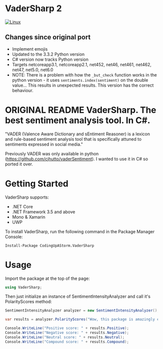 # VaderSharp 2
[![Linux](https://github.com/BobLd/vadersharp/actions/workflows/dotnet-linux.yml/badge.svg)](https://github.com/BobLd/vadersharp/actions/workflows/dotnet-linux.yml)
## Changes since original port
- Implement emojis
- Updated to the 3.3.2 Python version
- C# version now tracks Python version
- Targets netcoreapp3.1, netcoreapp2.1, net452, net46, net461, net462, net47, net5.0, net6.0
- NOTE: There is a problem with how the `_but_check` function works in the python version - it uses `sentiments.index(sentiment)` on the double value... This results in unexpected results. This version has the correct behaviour.

# ORIGINAL README VaderSharp. The best sentiment analysis tool. In C#.

"VADER (Valence Aware Dictionary and sEntiment Reasoner) is a lexicon and rule-based sentiment analysis tool that is specifically attuned to sentiments expressed in social media."

Previously VADER was only available in python (https://github.com/cjhutto/vaderSentiment). I wanted to use it in C# so ported it over.

# Getting Started

VaderSharp supports:

- .NET Core
- .NET Framework 3.5 and above
- Mono & Xamarin
- UWP

To install VaderSharp, run the following command in the Package Manager Console:

```
Install-Package CodingUpAStorm.VaderSharp
```

# Usage

Import the package at the top of the page:

```c#
using VaderSharp;
```

Then just initialize an instance of SentimentIntensityAnalyzer and call it's PolarityScores method:

```c#
SentimentIntensityAnalyzer analyzer = new SentimentIntensityAnalyzer();

var results = analyzer.PolarityScores("Wow, this package is amazingly easy to use");

Console.WriteLine("Positive score: " + results.Positive);
Console.WriteLine("Negative score: " + results.Negative);
Console.WriteLine("Neutral score: " + results.Neutral);
Console.WriteLine("Compound score: " + results.Compound);
```
